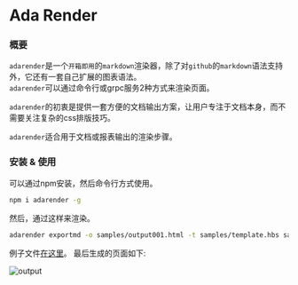 # Ada Render

### 概要

``adarender``是一个``开箱即用``的``markdown``渲染器，除了对``github``的``markdown``语法支持外，它还有一套自己扩展的图表语法。  
``adarender``可以通过命令行或grpc服务2种方式来渲染页面。  

``adarender``的初衷是提供一套方便的文档输出方案，让用户专注于文档本身，而不需要关注复杂的css排版技巧。  

``adarender``适合用于文档或报表输出的渲染步骤。

### 安装 & 使用

可以通过npm安装，然后命令行方式使用。

``` bash
npm i adarender -g
```

然后，通过这样来渲染。

``` bash
adarender exportmd -o samples/output001.html -t samples/template.hbs samples/sample001.md
```

例子文件[在这里](https://github.com/zhs007/adarender/blob/master/samples/sample001.md)。
最后生成的页面如下:

![output](https://github.com/zhs007/adarender/blob/master/samples/output.png)

